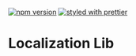 [![npm version](https://badge.fury.io/js/%40gameastic%2Flocalization.svg)](https://badge.fury.io/js/%40gameastic%2Flocalization)
[![styled with prettier](https://img.shields.io/badge/styled_with-prettier-ff69b4.svg)](https://github.com/prettier/prettier)

# Localization Lib
